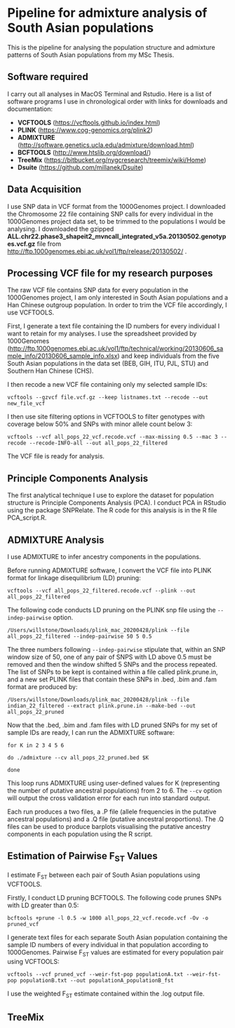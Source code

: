 # Pipeline for admixture analysis of South Asian populations
This is the pipeline for analysing the population structure and admixture patterns of South Asian populations from my MSc Thesis. 

## Software required
I carry out all analyses in MacOS Terminal and Rstudio. Here is a list of software programs I use in chronological order with links for downloads and documentation:
* **VCFTOOLS** (https://vcftools.github.io/index.html)
* **PLINK** (https://www.cog-genomics.org/plink2)
* **ADMIXTURE** (http://software.genetics.ucla.edu/admixture/download.html)
* **BCFTOOLS** (http://www.htslib.org/download/)
* **TreeMix** (https://bitbucket.org/nygcresearch/treemix/wiki/Home)
* **Dsuite** (https://github.com/millanek/Dsuite)

## Data Acquisition
I use SNP data in VCF format from the 1000Genomes project. I downloaded the Chromosome 22 file containing SNP calls for every individual in the 1000Genomes project data set, to be trimmed to the populations I would be analysing.
I downloaded the gzipped **ALL.chr22.phase3_shapeit2_mvncall_integrated_v5a.20130502.genotypes.vcf.gz** file from http://ftp.1000genomes.ebi.ac.uk/vol1/ftp/release/20130502/ .

## Processing VCF file for my research purposes
The raw VCF file contains SNP data for every population in the 1000Genomes project, I am only interested in South Asian populations and a Han Chinese outgroup population.
In order to trim the VCF file accordingly, I use VCFTOOLS.

First, I generate a text file containing the ID numbers for every individual I want to retain for my analyses. I use the spreadsheet provided by 1000Genomes (http://ftp.1000genomes.ebi.ac.uk/vol1/ftp/technical/working/20130606_sample_info/20130606_sample_info.xlsx) and keep individuals from the five South Asian populations in the data set (BEB, GIH, ITU, PJL, STU) and Southern Han Chinese (CHS).

I then recode a new VCF file containing only my selected sample IDs:

```
vcftools --gzvcf file.vcf.gz --keep listnames.txt --recode --out new_file_vcf
```

I then use site filtering options in VCFTOOLS to filter genotypes with coverage below 50% and SNPs with minor allele count below 3:

```
vcftools --vcf all_pops_22_vcf.recode.vcf --max-missing 0.5 --mac 3 --recode --recode-INFO-all --out all_pops_22_filtered
```

The VCF file is ready for analysis.


## Principle Components Analysis

The first analytical technique I use to explore the dataset for population structure is Principle Components Analysis (PCA). I conduct PCA in RStudio using the package SNPRelate. The R code for this analysis is in the R file PCA_script.R.


## ADMIXTURE Analysis

I use ADMIXTURE to infer ancestry components in the populations.

Before running ADMIXTURE software, I convert the VCF file into PLINK format for linkage disequilibrium (LD) pruning:

```
vcftools --vcf all_pops_22_filtered.recode.vcf --plink --out all_pops_22_filtered
```

The following code conducts LD pruning on the PLINK snp file using the ```--indep-pairwise``` option.

```
/Users/willstone/Downloads/plink_mac_20200428/plink --file all_pops_22_filtered --indep-pairwise 50 5 0.5
```

The three numbers following ```--indep-pairwise``` stipulate that,  within an SNP window size of 50, one of any pair of SNPS with LD above 0.5 must be removed and then the window shifted 5 SNPs and the process repeated. The list of SNPs to be kept is contained within a file called plink.prune.in, and a new set PLINK files that contain these SNPs in .bed, .bim and .fam format are produced by:

```
/Users/willstone/Downloads/plink_mac_20200428/plink --file indian_22_filtered --extract plink.prune.in --make-bed --out all_pops_22_pruned
```

Now that the .bed, .bim and .fam files with LD pruned SNPs for my set of sample IDs are ready, I can run the ADMIXTURE software:

```
for K in 2 3 4 5 6

do ./admixture --cv all_pops_22_pruned.bed $K

done
```

This loop runs ADMIXTURE using user-defined values for K (representing the number of putative ancestral populations) from 2 to 6. The ```--cv``` option will output the cross validation error for each run into standard output.

Each run produces a two files, a .P file (allele frequencies in the putative ancestral populations) and a .Q file (putative ancestral proportions). The .Q files can be used to produce barplots visualising the putative ancestry components in each population using the R script.


## Estimation of Pairwise F<sub>ST</sub> Values

I estimate F<sub>ST</sub> between each pair of South Asian populations using VCFTOOLS.

Firstly, I conduct LD pruning BCFTOOLS. The following code prunes SNPs with LD greater than 0.5: 

```
bcftools +prune -l 0.5 -w 1000 all_pops_22_vcf.recode.vcf -Ov -o pruned_vcf
```

I generate text files for each separate South Asian population containing the sample ID numbers of every individual in that population according to 1000Genomes. Pairwise F<sub>ST</sub> values are estimated for every population pair using VCFTOOLS:

```
vcftools --vcf pruned_vcf --weir-fst-pop populationA.txt --weir-fst-pop populationB.txt --out populationA_populationB_fst
```
I use the weighted F<sub>ST</sub> estimate contained within the .log output file.


## TreeMix

